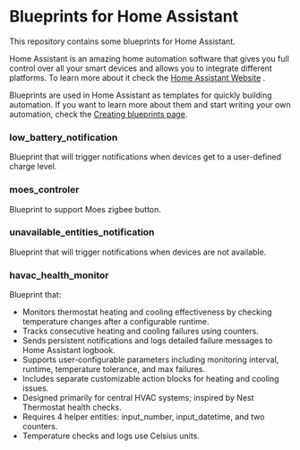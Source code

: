 # Blueprints for Home Assistant
This repository contains some blueprints for Home Assistant. 

Home Assistant is an amazing home automation software that gives you full control over all your smart devices and allows you to integrate different platforms. To learn more about it check the [Home Assistant Website](https://www.home-assistant.io/) .

Blueprints are used in Home Assistant as templates for quickly building automation. If you want to learn more about them and start writing your own automation, check the [Creating blueprints page](https://www.home-assistant.io/docs/blueprint/).

### low_battery_notification
Blueprint that will trigger notifications when devices get to a user-defined charge level.

### moes_controler
Blueprint to support Moes zigbee button.

### unavailable_entities_notification
Blueprint that will trigger notifications when devices are not available.

### havac_health_monitor
Blueprint that:
- Monitors thermostat heating and cooling effectiveness by checking temperature changes after a configurable runtime.
- Tracks consecutive heating and cooling failures using counters.
- Sends persistent notifications and logs detailed failure messages to Home Assistant logbook.
- Supports user-configurable parameters including monitoring interval, runtime, temperature tolerance, and max failures.
- Includes separate customizable action blocks for heating and cooling issues.
- Designed primarily for central HVAC systems; inspired by Nest Thermostat health checks.
- Requires 4 helper entities: input_number, input_datetime, and two counters.
- Temperature checks and logs use Celsius units.
